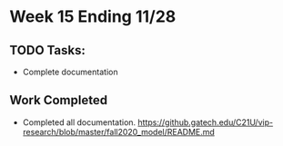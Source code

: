 # Week 15 Ending 11/28

## TODO Tasks:
  - Complete documentation

## Work Completed
  - Completed all documentation. https://github.gatech.edu/C21U/vip-research/blob/master/fall2020_model/README.md